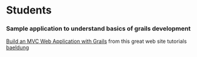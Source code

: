 # Students
### Sample application to understand basics of grails development

[Build an MVC Web Application with Grails](https://www.baeldung.com/grails-mvc-application) from this great web site tutorials [baeldung](https://www.baeldung.com)
